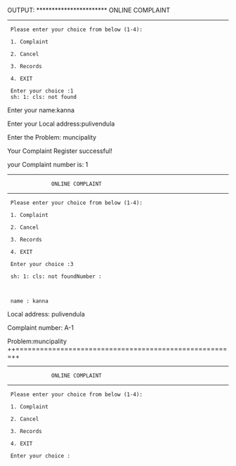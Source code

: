 OUTPUT: *********************** ONLINE COMPLAINT
***********************

	 Please enter your choice from below (1-4):

	 1. Complaint

	 2. Cancel

	 3. Records

	 4. EXIT

	 Enter your choice :1
	 sh: 1: cls: not found

 Enter your name:kanna
 
 Enter your Local address:pulivendula
 
 Enter the Problem: muncipality
 
 Your Complaint Register successful!
 
 your Complaint number is: 1

***********************
                  ONLINE COMPLAINT                 
***********************


	 Please enter your choice from below (1-4):

	 1. Complaint

	 2. Cancel

	 3. Records

	 4. EXIT

	 Enter your choice :3
	 
	 sh: 1: cls: not foundNumber :
	 
	 
	 
     name : kanna  
     
  Local address: pulivendula 
  
  Complaint number: A-1
  
 Problem:muncipality    
++=====================================================++

***********************
                  ONLINE COMPLAINT                 
***********************


	 Please enter your choice from below (1-4):

	 1. Complaint

	 2. Cancel

	 3. Records

	 4. EXIT

	 Enter your choice :
